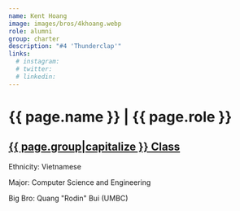 ```yaml
---
name: Kent Hoang
image: images/bros/4khoang.webp
role: alumni
group: charter
description: "#4 'Thunderclap'"
links:
  # instagram: 
  # twitter: 
  # linkedin: 
---
```


# {{ page.name }} | {{ page.role }} 
    
## [{{ page.group|capitalize }} Class](/brothers/{{page.group}}s)
    
Ethnicity: Vietnamese

Major: Computer Science and Engineering

Big Bro: Quang "Rodin" Bui (UMBC)


